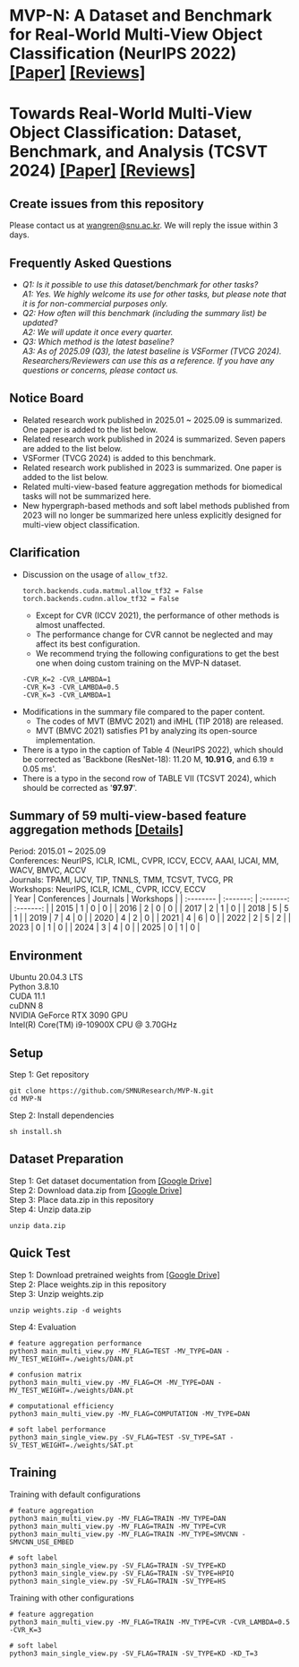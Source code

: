 # MVP-N: A Dataset and Benchmark for Real-World Multi-View Object Classification (NeurIPS 2022) [[Paper]](https://proceedings.neurips.cc/paper_files/paper/2022/file/819b8452be7d6af1351d4c4f9cbdbd9b-Paper-Datasets_and_Benchmarks.pdf) [[Reviews]](https://openreview.net/forum?id=HYELrdRdJI)
# Towards Real-World Multi-View Object Classification: Dataset, Benchmark, and Analysis (TCSVT 2024) [[Paper]](https://ieeexplore.ieee.org/document/10416228) [[Reviews]](https://drive.google.com/file/d/1bElWM0qzlEPEwzTiON5HSXjo1j9WUixG/view?usp=sharing)
## Create issues from this repository
Please contact us at wangren@snu.ac.kr. We will reply the issue within 3 days.
## Frequently Asked Questions
- *Q1: Is it possible to use this dataset/benchmark for other tasks?*  
  *A1: Yes. We highly welcome its use for other tasks, but please note that it is for non-commercial purposes only.*
- *Q2: How often will this benchmark (including the summary list) be updated?*  
  *A2: We will update it once every quarter.*
- *Q3: Which method is the latest baseline?*  
  *A3: As of 2025.09 (Q3), the latest baseline is VSFormer (TVCG 2024). Researchers/Reviewers can use this as a reference. If you have any questions or concerns, please contact us.*
## Notice Board
- Related research work published in 2025.01 ~ 2025.09 is summarized. One paper is added to the list below.
- Related research work published in 2024 is summarized. Seven papers are added to the list below.
- VSFormer (TVCG 2024) is added to this benchmark.
- Related research work published in 2023 is summarized. One paper is added to the list below.
- Related multi-view-based feature aggregation methods for biomedical tasks will not be summarized here.
- New hypergraph-based methods and soft label methods published from 2023 will no longer be summarized here unless explicitly designed for multi-view object classification.
## Clarification
- Discussion on the usage of `allow_tf32`.
  ```
  torch.backends.cuda.matmul.allow_tf32 = False
  torch.backends.cudnn.allow_tf32 = False
  ```
    - Except for CVR (ICCV 2021), the performance of other methods is almost unaffected.
    - The performance change for CVR cannot be neglected and may affect its best configuration.
    - We recommend trying the following configurations to get the best one when doing custom training on the MVP-N dataset.
    ```
    -CVR_K=2 -CVR_LAMBDA=1
    -CVR_K=3 -CVR_LAMBDA=0.5
    -CVR_K=3 -CVR_LAMBDA=1
    ```
- Modifications in the summary file compared to the paper content.
    - The codes of MVT (BMVC 2021) and iMHL (TIP 2018) are released.
    - MVT (BMVC 2021) satisfies P1 by analyzing its open-source implementation.
- There is a typo in the caption of Table 4 (NeurIPS 2022), which should be corrected as 'Backbone (ResNet-18): 11.20 M, **10.91 G**, and 6.19 ± 0.05 ms'.
- There is a typo in the second row of TABLE VII (TCSVT 2024), which should be corrected as '**97.97**'.
## Summary of 59 multi-view-based feature aggregation methods [[Details]](https://drive.google.com/file/d/1XJ7l5Cv-Ej3xgOM3PVCjalswt-vPZofq/view?usp=drive_link)
Period: 2015.01 ~ 2025.09  
Conferences: NeurIPS, ICLR, ICML, CVPR, ICCV, ECCV, AAAI, IJCAI, MM, WACV, BMVC, ACCV  
Journals: TPAMI, IJCV, TIP, TNNLS, TMM, TCSVT, TVCG, PR  
Workshops: NeurIPS, ICLR, ICML, CVPR, ICCV, ECCV  
| Year | Conferences | Journals | Workshops |
|  :--------  |  :-------:  |  :-------:  |  :-------:  |
| 2015 | 1 | 0 | 0 |
| 2016 | 2 | 0 | 0 |
| 2017 | 2 | 1 | 0 |
| 2018 | 5 | 5 | 1 |
| 2019 | 7 | 4 | 0 |
| 2020 | 4 | 2 | 0 |
| 2021 | 4 | 6 | 0 |
| 2022 | 2 | 5 | 2 |
| 2023 | 0 | 1 | 0 |
| 2024 | 3 | 4 | 0 |
| 2025 | 0 | 1 | 0 |
## Environment
Ubuntu 20.04.3 LTS  
Python 3.8.10  
CUDA 11.1  
cuDNN 8  
NVIDIA GeForce RTX 3090 GPU  
Intel(R) Core(TM) i9-10900X CPU @ 3.70GHz  
## Setup
Step 1: Get repository  
```
git clone https://github.com/SMNUResearch/MVP-N.git
cd MVP-N
```
Step 2: Install dependencies  
```
sh install.sh
```
## Dataset Preparation
Step 1: Get dataset documentation from [[Google Drive]](https://drive.google.com/file/d/167Om0A5rl7s3yxQLULbbJ7KkRXcgVHbC/view?usp=sharing)  
Step 2: Download data.zip from [[Google Drive]](https://drive.google.com/uc?export=download&id=1rbjFXLtXGYSsgFN2r9AZtWxOVHGF5jAS)  
Step 3: Place data.zip in this repository  
Step 4: Unzip data.zip  
```
unzip data.zip
```
## Quick Test
Step 1: Download pretrained weights from [[Google Drive]](https://drive.google.com/file/d/1W1GuSrD2Pb4k292Ag1ntrlm_DtojfA3Y/view?usp=sharing)  
Step 2: Place weights.zip in this repository  
Step 3: Unzip weights.zip  
```
unzip weights.zip -d weights
```
Step 4: Evaluation
```
# feature aggregation performance
python3 main_multi_view.py -MV_FLAG=TEST -MV_TYPE=DAN -MV_TEST_WEIGHT=./weights/DAN.pt

# confusion matrix
python3 main_multi_view.py -MV_FLAG=CM -MV_TYPE=DAN -MV_TEST_WEIGHT=./weights/DAN.pt

# computational efficiency
python3 main_multi_view.py -MV_FLAG=COMPUTATION -MV_TYPE=DAN

# soft label performance
python3 main_single_view.py -SV_FLAG=TEST -SV_TYPE=SAT -SV_TEST_WEIGHT=./weights/SAT.pt
```
## Training
Training with default configurations
```
# feature aggregation
python3 main_multi_view.py -MV_FLAG=TRAIN -MV_TYPE=DAN
python3 main_multi_view.py -MV_FLAG=TRAIN -MV_TYPE=CVR
python3 main_multi_view.py -MV_FLAG=TRAIN -MV_TYPE=SMVCNN -SMVCNN_USE_EMBED

# soft label
python3 main_single_view.py -SV_FLAG=TRAIN -SV_TYPE=KD
python3 main_single_view.py -SV_FLAG=TRAIN -SV_TYPE=HPIQ
python3 main_single_view.py -SV_FLAG=TRAIN -SV_TYPE=HS
```
Training with other configurations
```
# feature aggregation
python3 main_multi_view.py -MV_FLAG=TRAIN -MV_TYPE=CVR -CVR_LAMBDA=0.5 -CVR_K=3

# soft label
python3 main_single_view.py -SV_FLAG=TRAIN -SV_TYPE=KD -KD_T=3
```
